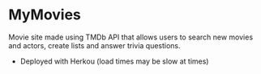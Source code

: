 # MyMovies

Movie site made using TMDb API that allows users to search new movies and actors, create lists and answer trivia questions.

- Deployed with Herkou (load times may be slow at times)
